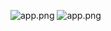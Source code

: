 ![app.png](https://bitbucket.org/repo/XX5XAgx/images/3420300318-IMG_0125.PNG)
![app.png](https://bitbucket.org/repo/XX5XAgx/images/1420699191-IMG_0126.PNG)
